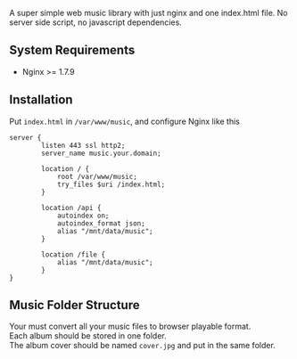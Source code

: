 A super simple web music library with just nginx and one index.html file.
No server side script, no javascript dependencies.

## System Requirements
- Nginx >= 1.7.9

## Installation
Put `index.html` in `/var/www/music`, and configure Nginx like this
```
server {
        listen 443 ssl http2;
        server_name music.your.domain;

        location / {
            root /var/www/music;
            try_files $uri /index.html;
        }

        location /api {
            autoindex on;
            autoindex_format json;
            alias "/mnt/data/music";
        }

        location /file {
            alias "/mnt/data/music";
        }
}
```

## Music Folder Structure
Your must convert all your music files to browser playable format.  
Each album should be stored in one folder.  
The album cover should be named `cover.jpg` and put in the same folder.

